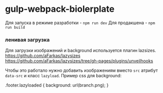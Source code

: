 # gulp-webpack-biolerplate

Для запуска в режиме разработки - `npm run dev`
Для продакшена - `npm run build`

### ленивая загрузка
Для загрузки изображений и background используется плагин lazsizes.
https://github.com/aFarkas/lazysizes
https://github.com/aFarkas/lazysizes/tree/gh-pages/plugins/unveilhooks

Чтобы это работало нужно добавить изображениям вместо `src` атрибут `data-src` и класс `lazyload`.
Пример css для background:

  .footer.lazyloaded {
  background: url(branch.png);
  }
